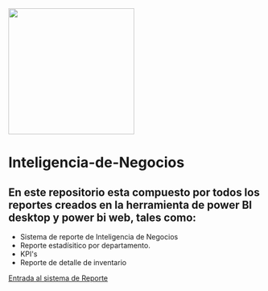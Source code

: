 <img src="https://github.com/luishernand/pandas_fundamentals/blob/master/logo4.JPG"  heiht= 250 width= 250 alt=" ">  

# Inteligencia-de-Negocios

## En este repositorio esta compuesto por todos los reportes creados en la herramienta de power BI desktop y power bi web, tales como:  

- Sistema de reporte de Inteligencia de Negocios
- Reporte estadísitico por departamento.
- KPI's
- Reporte de detalle de inventario  


[Entrada al sistema de Reporte](https://app.powerbi.com/view?r=eyJrIjoiYjQ5MzM5OTUtMzBhNC00MTRmLWIwOGEtZjQxMjE0ZjU5ZmY1IiwidCI6IjY1OGYzMWY0LTg5YjEtNDJlMC1iYWNlLWYzMTkwNDBkZmRmOSIsImMiOjF9)
